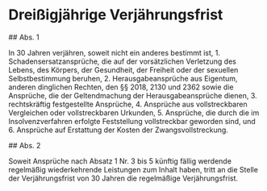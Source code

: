 # Dreißigjährige Verjährungsfrist



\#\# Abs. 1

 In 30 Jahren verjähren, soweit nicht ein anderes bestimmt ist,  1\.
 Schadensersatzansprüche, die auf der vorsätzlichen Verletzung des Lebens, des Körpers, der Gesundheit, der Freiheit oder der sexuellen Selbstbestimmung beruhen,
 2\.
 Herausgabeansprüche aus Eigentum, anderen dinglichen Rechten, den §§ 2018, 2130 und 2362 sowie die Ansprüche, die der Geltendmachung der Herausgabeansprüche dienen,
 3\.
 rechtskräftig festgestellte Ansprüche,
 4\.
 Ansprüche aus vollstreckbaren Vergleichen oder vollstreckbaren Urkunden,
 5\.
 Ansprüche, die durch die im Insolvenzverfahren erfolgte Feststellung vollstreckbar geworden sind, und
 6\.
 Ansprüche auf Erstattung der Kosten der Zwangsvollstreckung.


\#\# Abs. 2

 Soweit Ansprüche nach Absatz 1 Nr. 3 bis 5 künftig fällig werdende regelmäßig wiederkehrende Leistungen zum Inhalt haben, tritt an die Stelle der Verjährungsfrist von 30 Jahren die regelmäßige Verjährungsfrist. 

